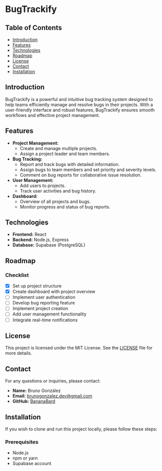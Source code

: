 # BugTrackify

## Table of Contents
- [Introduction](#introduction)
- [Features](#features)
- [Technologies](#technologies)
- [Roadmap](#roadmap)
- [License](#license)
- [Contact](#contact)
- [Installation](#installation)

## Introduction
BugTrackify is a powerful and intuitive bug tracking system designed to help teams efficiently manage and resolve bugs in their projects. With a user-friendly interface and robust features, BugTrackify ensures smooth workflows and effective project management.

## Features
- **Project Management:**
  - Create and manage multiple projects.
  - Assign a project leader and team members.
- **Bug Tracking:**
  - Report and track bugs with detailed information.
  - Assign bugs to team members and set priority and severity levels.
  - Comment on bug reports for collaborative issue resolution.
- **User Management:**
  - Add users to projects.
  - Track user activities and bug history.
- **Dashboard:**
  - Overview of all projects and bugs.
  - Monitor progress and status of bug reports.


## Technologies
- **Frontend:** React
- **Backend:** Node.js, Express
- **Database:** Supabase (PostgreSQL)

## Roadmap
### Checklist
- [x] Set up project structure
- [x] Create dashboard with project overview
- [ ] Implement user authentication
- [ ] Develop bug reporting feature
- [ ] Implement project creation
- [ ] Add user management functionality
- [ ] Integrate real-time notifications

## License
This project is licensed under the MIT License. See the [LICENSE](https://github.com/git/git-scm.com/blob/main/MIT-LICENSE.txt) file for more details.

## Contact
For any questions or inquiries, please contact:

- **Name:** Bruno González
- **Email:** brunogonzalez.dev@gmail.com
- **GitHub:** [BananaBard](https://github.com/BananaBard)

## Installation
If you wish to clone and run this project locally, please follow these steps:

### Prerequisites
- Node.js
- npm or yarn
- Supabase account